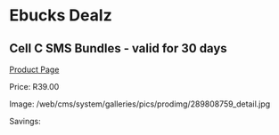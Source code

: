 
# Ebucks Dealz
## Cell C SMS Bundles - valid for 30 days
[Product Page](https://www.ebucks.com/web/shop/productSelected.do?prodId=289808759&catId=300)

Price: R39.00

Image: /web/cms/system/galleries/pics/prodimg/289808759_detail.jpg

Savings: 


	